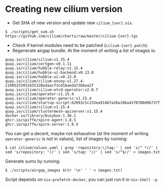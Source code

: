 # Creating new cilium version

* Get SHA of new version and update new `cilium_{ver}.nix`.

```
$ ./scripts/get_sum.sh https://github.com/cilium/charts/raw/master/cilium-{ver}.tgz
```

* Check if kernel modules need to be patched (`cilium-{ver}.patch`).
* Regenerate airgap bundle. At the moment of writing a list of images is:

```
quay.io/cilium/cilium:v1.15.4
quay.io/cilium/certgen:v0.1.11
quay.io/cilium/hubble-relay:v1.15.4
quay.io/cilium/hubble-ui-backend:v0.13.0
quay.io/cilium/hubble-ui:v0.13.0
quay.io/cilium/cilium-envoy:v1.27.4-21905253931655328edaacf3cd16aeda73bbea2f
quay.io/cilium/cilium-etcd-operator:v2.0.7
quay.io/cilium/operator:v1.15.4
quay.io/cilium/operator-generic:v1.15.4
quay.io/cilium/startup-script:62093c5c233ea914bfa26a10ba41f8780d9b737f
quay.io/cilium/cilium:v1.15.4
quay.io/cilium/clustermesh-apiserver:v1.15.4
docker.io/library/busybox:1.36.1
ghcr.io/spiffe/spire-agent:1.8.5
ghcr.io/spiffe/spire-server:1.8.5
```

You can get a decent, maybe not exhaustive (at the moment of writing `operator-generic` is not in values), list of images by running:
```
$ cat cilium/values.yaml | grep 'repository:\|tag:' | sed 's/^ *//' | sed 's/repository: "//' | sed 's/tag: "//' | sed 's/"$//' > images.txt  
```

Generate sums by running:

```
$ ./scripts/airgap_images $(tr '\n' ' ' < images.txt)
```

Script depends on `nix-prefetch-docker`, you can just run it in `nix-shell -p`.
